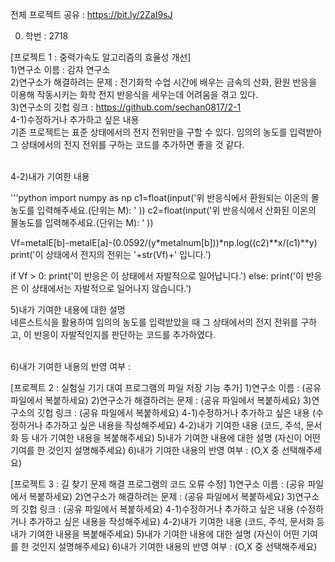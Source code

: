 전체 프로젝트 공유 : https://bit.ly/2ZaI9sJ

0. 학번 : 2718

[프로젝트 1 : 중력가속도 알고리즘의 효율성 개선]<br>
1)연구소 이름 : 감쟈 연구소<br>
2)연구소가 해결하려는 문제 : 전기화학 수업 시간에 배우는 금속의 산화, 환원 반응을 이용해 작동시키는 화학 전지 반응식을 세우는데 어려움을 겪고 있다. <br>
3)연구소의 깃헙 링크 : https://github.com/sechan0817/2-1<br>
4-1)수정하거나 추가하고 싶은 내용<br>
 기존 프로젝트는 표준 상태에서의 전지 전위만을 구할 수 있다. 임의의 농도를 입력받아 그 상태에서의 전지 전위를 구하는 코드를 추가하면 좋을 것 같다.<br><br>

4-2)내가 기여한 내용<br>

'''python
import numpy as np
c1=float(input('위 반응식에서 환원되는 이온의 몰농도를 입력해주세요.(단위는 M):  '  ))
c2=float(input('위 반응식에서 산화된 이온의 몰농도를 입력해주세요.(단위는 M):  ' ))

Vf=metalE[b]-metalE[a]-(0.0592/(y*metalnum[b]))*np.log((c2)**x/(c1)**y)
print('이 상태에서 전지의 전위는 '+str(Vf)+' 입니다.')

if Vf > 0:
    print('이 반응은 이 상태에서 자발적으로 일어납니다.')
else:
    print('이 반응은 이 상태에서는 자발적으로 일어나지 않습니다.')

5)내가 기여한 내용에 대한 설명<br>
 네른스트식을 활용하여 임의의 농도를 입력받았을 때 그 상태에서의 전지 전위를 구하고, 이 반응이 자발적인지를 판단하는 코드를 추가하였다.<br><br>

6)내가 기여한 내용의 반영 여부 : 

[프로젝트 2 : 실험실 기기 대여 프로그램의 파일 저장 기능 추가]
1)연구소 이름 : (공유 파일에서 복붙하세요)
2)연구소가 해결하려는 문제 : (공유 파일에서 복붙하세요)
3)연구소의 깃헙 링크 : (공유 파일에서 복붙하세요)
4-1)수정하거나 추가하고 싶은 내용
(수정하거나 추가하고 싶은 내용을 작성해주세요)
4-2)내가 기여한 내용
(코드, 주석, 문서화 등 내가 기여한 내용을 복붙해주세요)
5)내가 기여한 내용에 대한 설명
(자신이 어떤 기여를 한 것인지 설명해주세요)
6)내가 기여한 내용의 반영 여부 : (O,X 중 선택해주세요)

[프로젝트 3 : 길 찾기 문제 해결 프로그램의 코드 오류 수정]
1)연구소 이름 : (공유 파일에서 복붙하세요)
2)연구소가 해결하려는 문제 : (공유 파일에서 복붙하세요)
3)연구소의 깃헙 링크 : (공유 파일에서 복붙하세요)
4-1)수정하거나 추가하고 싶은 내용
(수정하거나 추가하고 싶은 내용을 작성해주세요)
4-2)내가 기여한 내용
(코드, 주석, 문서화 등 내가 기여한 내용을 복붙해주세요)
5)내가 기여한 내용에 대한 설명
(자신이 어떤 기여를 한 것인지 설명해주세요)
6)내가 기여한 내용의 반영 여부 : (O,X 중 선택해주세요)

